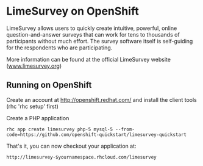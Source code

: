 LimeSurvey on OpenShift
=========================
LimeSurvey allows users to quickly create intuitive, powerful, online question-and-answer surveys that can work for tens to thousands of participants without much effort. The survey software itself is self-guiding for the respondents who are participating. 

More information can be found at the official LimeSurvey website (www.limesurvey.org)

Running on OpenShift
--------------------

Create an account at http://openshift.redhat.com/ and install the client tools (rhc 'rhc setup' first)

Create a PHP application

	rhc app create limesurvey php-5 mysql-5 --from-code=https://github.com/openshift-quickstart/limesurvey-quickstart


That's it, you can now checkout your application at:

	http://limesurvey-$yournamespace.rhcloud.com/limesurvey


